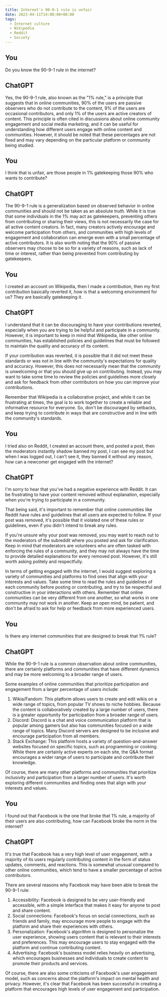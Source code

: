 ```yaml
---
title: Internet's 90-9-1 rule is unfair
date: 2023-04-11T14:00:00+08:00
tags:
  - Internet culture
  - Wikipedia
  - Reddit
  - Society
---
```

## You
Do you know the 90-9-1 rule in the internet?

## ChatGPT
Yes, the 90-9-1 rule, also known as the "1% rule," is a principle that suggests that in online communities, 90% of the users are passive observers who do not contribute to the content, 9% of the users are occasional contributors, and only 1% of the users are active creators of content. This principle is often cited in discussions about online community engagement and social media marketing, and it can be useful for understanding how different users engage with online content and communities. However, it should be noted that these percentages are not fixed and may vary depending on the particular platform or community being studied.

## You
I think that is unfair, are those people in 1% gatekeeping those 90% who wants to contribute?

## ChatGPT
The 90-9-1 rule is a generalization based on observed behavior in online communities and should not be taken as an absolute truth. While it is true that some individuals in the 1% may act as gatekeepers, preventing others from contributing or sharing their views, this is not necessarily the case for all active content creators. In fact, many creators actively encourage and welcome participation from others, and communities with high levels of engagement and collaboration can emerge even with a small percentage of active contributors. It is also worth noting that the 90% of passive observers may choose to be so for a variety of reasons, such as lack of time or interest, rather than being prevented from contributing by gatekeepers.

## You
I created an account on Wikipedia, then I made a contribution, then my first contribution basically reverted it, how is that a welcoming environment for us? They are basically gatekeeping it.

## ChatGPT
I understand that it can be discouraging to have your contributions reverted, especially when you are trying to be helpful and participate in a community. However, it is important to keep in mind that Wikipedia, like other online communities, has established policies and guidelines that must be followed to maintain the quality and accuracy of its content.

If your contribution was reverted, it is possible that it did not meet these standards or was not in line with the community's expectations for quality and accuracy. However, this does not necessarily mean that the community is unwelcoming or that you should give up on contributing. Instead, you may want to take some time to review the policies and guidelines more closely and ask for feedback from other contributors on how you can improve your contributions.

Remember that Wikipedia is a collaborative project, and while it can be frustrating at times, the goal is to work together to create a reliable and informative resource for everyone. So, don't be discouraged by setbacks, and keep trying to contribute in ways that are constructive and in line with the community's standards.

## You
I tried also on Reddit, I created an account there, and posted a post, then the moderators instantly shadow banned my post, I can see my post but when I was logged out, I can't see it, they banned it without any reason, how can a newcomer get engaged with the internet?

## ChatGPT
I'm sorry to hear that you've had a negative experience with Reddit. It can be frustrating to have your content removed without explanation, especially when you're trying to participate in a community.

That being said, it's important to remember that online communities like Reddit have rules and guidelines that all users are expected to follow. If your post was removed, it's possible that it violated one of these rules or guidelines, even if you didn't intend to break any rules.

If you're unsure why your post was removed, you may want to reach out to the moderators of the subreddit where you posted and ask for clarification. Keep in mind that moderators are volunteers who are often tasked with enforcing the rules of a community, and they may not always have the time to provide detailed explanations for every removed post. However, it's still worth asking politely and respectfully.

In terms of getting engaged with the internet, I would suggest exploring a variety of communities and platforms to find ones that align with your interests and values. Take some time to read the rules and guidelines of each community before posting or contributing, and try to be respectful and constructive in your interactions with others. Remember that online communities can be very different from one another, so what works in one community may not work in another. Keep an open mind, be patient, and don't be afraid to ask for help or feedback from more experienced users.

## You
Is there any internet communities that are designed to break that 1% rule?

## ChatGPT
While the 90-9-1 rule is a common observation about online communities, there are certainly platforms and communities that have different dynamics and may be more welcoming to a broader range of users.

Some examples of online communities that prioritize participation and engagement from a larger percentage of users include:

1. Wikia/Fandom: This platform allows users to create and edit wikis on a wide range of topics, from popular TV shows to niche hobbies. Because the content is collaboratively created by a large number of users, there is a greater opportunity for participation from a broader range of users.
2. Discord: Discord is a chat and voice communication platform that is popular among gamers but also has communities focused on a wide range of topics. Many Discord servers are designed to be inclusive and encourage participation from all members.
3. Stack Exchange: This platform hosts a variety of question-and-answer websites focused on specific topics, such as programming or cooking. While there are certainly active experts on each site, the Q&A format encourages a wider range of users to participate and contribute their knowledge.

Of course, there are many other platforms and communities that prioritize inclusivity and participation from a larger number of users. It's worth exploring different communities and finding ones that align with your interests and values.

## You
I found out that Facebook is the one that broke that 1% rule, a majority of their users are also contributing, how can Facebook broke the norm in the internet?

## ChatGPT
It's true that Facebook has a very high level of user engagement, with a majority of its users regularly contributing content in the form of status updates, comments, and reactions. This is somewhat unusual compared to other online communities, which tend to have a smaller percentage of active contributors.

There are several reasons why Facebook may have been able to break the 90-9-1 rule:

1. Accessibility: Facebook is designed to be very user-friendly and accessible, with a simple interface that makes it easy for anyone to post and share content.
2. Social connections: Facebook's focus on social connections, such as friends and family, may encourage more people to engage with the platform and share their experiences with others.
3. Personalization: Facebook's algorithm is designed to personalize the user experience, showing users content that is relevant to their interests and preferences. This may encourage users to stay engaged with the platform and continue contributing content.
4. Advertising: Facebook's business model relies heavily on advertising, which encourages businesses and individuals to create content to promote their products and services.

Of course, there are also some criticisms of Facebook's user engagement model, such as concerns about the platform's impact on mental health and privacy. However, it's clear that Facebook has been successful in creating a platform that encourages high levels of user engagement and participation.